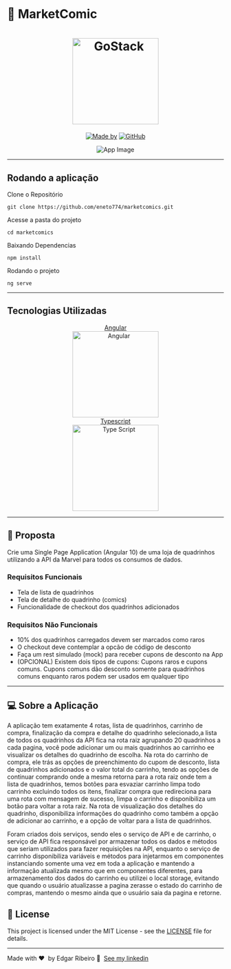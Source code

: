 # 📕 MarketComic
<h1 align="center">
	<img alt="GoStack" src="https://upload.wikimedia.org/wikipedia/commons/thumb/0/04/MarvelLogo.svg/1280px-MarvelLogo.svg.png" width="200px" />
</h1>
<p align="center">
	<a href="https://www.linkedin.com/in/ribeiro-edgar/" target="_blank" rel="noopener noreferrer"><img alt="Made by" src="https://img.shields.io/badge/made%20by-Edgar%20Ribeiro-%23FF2800"></a>
  <a href="https://github.com/eneto774/marketcomics/blob/master/README.md"><img alt="GitHub" src="https://img.shields.io/github/license/eneto774/marketcomics?color=%23FF2800"></a>
</p>

<p align="center">
<img alt="App Image" src="https://uploaddeimagens.com.br/images/002/983/350/full/Captura_de_tela_2020-11-29_132308.png?1606667065">
</p>

---
## Rodando a aplicação
Clone o Repositório

`git clone https://github.com/eneto774/marketcomics.git`

Acesse a pasta do projeto

`cd marketcomics`

Baixando Dependencias

`npm install`

Rodando o projeto

`ng serve`

---
## Tecnologias Utilizadas


<p align="center">
	<a href="https://angular.io/" target="_blank" rel="noopener noreferrer">Angular<br><img width="200" alt="Angular" src="https://angular.io/assets/images/logos/angular/angular.svg"></a><br>
  <a href="https://www.typescriptlang.org/">Typescript<br><img width="200" alt="Type Script" src="https://cdn.iconscout.com/icon/free/png-512/typescript-1174965.png"></a>
</p>

---

## 📖 Proposta

Crie uma Single Page Application (Angular 10) de uma loja de quadrinhos utilizando a API da Marvel para todos os consumos de dados.

### Requisitos Funcionais

* Tela de lista de quadrinhos
* Tela de detalhe do quadrinho (comics)
* Funcionalidade de checkout dos quadrinhos adicionados

### Requisitos Não Funcionais

* 10% dos quadrinhos carregados devem ser marcados como raros
* O checkout deve contemplar a opcão de código de desconto
* Faça um rest simulado (mock) para receber cupons de desconto na App
* (OPCIONAL) Existem dois tipos de cupons: Cupons raros e cupons comuns. Cupons comuns dão desconto somente para quadrinhos comuns enquanto raros podem ser usados em qualquer tipo

---

## 💻 Sobre a Aplicação

A aplicação tem exatamente 4 rotas, lista de quadrinhos, carrinho de compra, finalização da compra e detalhe do quadrinho selecionado,a lista de todos os quadrinhos da API fica na rota raiz agrupando 20 quadrinhos a cada pagina, você pode adicionar um ou mais quadrinhos ao carrinho ee visualizar os detalhes do quadrinho de escolha.
Na rota do carrinho de compra, ele trás as opções de preenchimento do cupom de desconto, lista de quadrinhos adicionados e o valor total do carrinho, tendo as opções de continuar comprando onde a mesma retorna para a rota raiz onde tem a lista de quadrinhos, temos botões para esvaziar carrinho limpa todo carrinho excluindo todos os itens, finalizar compra que redireciona para uma rota com mensagem de sucesso, limpa o carrinho e disponibiliza um botão para voltar a rota raiz.
Na rota de visualização dos detalhes do quadrinho, disponibiliza informações do quadrinho como também a opção de adicionar ao carrinho, e a opção de voltar para a lista de quadrinhos.

Foram criados dois serviços, sendo eles o serviço de API e de carrinho, o serviço de API fica responsável por armazenar todos os dados e métodos que seriam utilizados para fazer requisições na API, enquanto o serviço de carrinho disponibiliza variáveis e métodos para injetarmos em componentes instanciando somente uma vez em toda a aplicação e mantendo a informação atualizada mesmo que em componentes diferentes, para armazenamento dos dados do carrinho eu utilizei o local storage, evitando que quando o usuário atualizasse a pagina zerasse o estado do carrinho de compras, mantendo o mesmo ainda que o usuário saia da pagina e retorne.

## 📝 License

This project is licensed under the MIT License - see the [LICENSE](LICENSE) file for details.

---

Made with ❤ &nbsp;by Edgar Ribeiro 👋 &nbsp;[See my linkedin](https://www.linkedin.com/in/ribeiro-edgar/)
